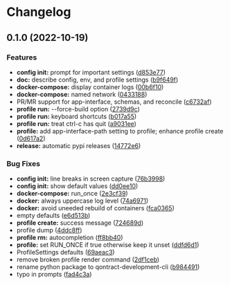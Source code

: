 # Changelog

## 0.1.0 (2022-10-19)


### Features

* **config init:** prompt for important settings ([d853e77](https://github.com/chassing/qontract-development-cli/commit/d853e77b2882c2ac6fece866d73ecf11108f44a8))
* **doc:** describe config, env, and profile settings ([b9f649f](https://github.com/chassing/qontract-development-cli/commit/b9f649f4566215668c18547e8c2d0a1895d33f65))
* **docker-compose:** display container logs ([00b6f10](https://github.com/chassing/qontract-development-cli/commit/00b6f10ddb80e567ec920cefb9d2a50b7391a421))
* **docker-compose:** named network ([0433188](https://github.com/chassing/qontract-development-cli/commit/043318867ce869a896124cb9d8001eb7faa3c494))
* PR/MR support for app-interface, schemas, and reconcile ([c6732af](https://github.com/chassing/qontract-development-cli/commit/c6732afda864b408a9552acf3e5d505371212b50))
* **profile run:** --force-build option ([2739d9c](https://github.com/chassing/qontract-development-cli/commit/2739d9c169c48e9af345cace51bd7f0329cd3cac))
* **profile run:** keyboard shortcuts ([b017a55](https://github.com/chassing/qontract-development-cli/commit/b017a552bd649eac6aa7170c7bdb1d920843400e))
* **profile run:** treat ctrl-c has quit ([a9031ee](https://github.com/chassing/qontract-development-cli/commit/a9031eec1d6af775b17af7f3e35ca738a4ddae71))
* **profile:** add app-interface-path setting to profile; enhance profile create ([0d617a2](https://github.com/chassing/qontract-development-cli/commit/0d617a2032ebe59fc067ef52bc42aa19b8e94e52))
* **release:** automatic pypi releases ([14772e6](https://github.com/chassing/qontract-development-cli/commit/14772e6f6d1b60841d52a125ab4f9f41ea5c707a))


### Bug Fixes

* **config init:** line breaks in screen capture ([76b3998](https://github.com/chassing/qontract-development-cli/commit/76b399839cde692d0703c03be16f0f69e695cbb6))
* **config init:** show default values ([dd0ee10](https://github.com/chassing/qontract-development-cli/commit/dd0ee1074a554cb7c82da49836a8010513abc5d4))
* **docker-compose:** run_once ([2e3cf39](https://github.com/chassing/qontract-development-cli/commit/2e3cf3983d51726eaa2b9e5d644b0cb4842df8c8))
* **docker:** always uppercase log level ([74a6971](https://github.com/chassing/qontract-development-cli/commit/74a6971a4567c4f613e9f70365d1abfab6dc5b34))
* **docker:** avoid uneeded rebuild of containers ([fca0365](https://github.com/chassing/qontract-development-cli/commit/fca036509b4b7b78d5b146448d8b372a102a17f5))
* empty defaults ([e6d513b](https://github.com/chassing/qontract-development-cli/commit/e6d513bad4587dda086346124c627aa54a94b6b5))
* **profile create:** success message ([724689d](https://github.com/chassing/qontract-development-cli/commit/724689d9431c4cdb5758d09475440024c55d3823))
* profile dump ([4ddc8ff](https://github.com/chassing/qontract-development-cli/commit/4ddc8ff8bcb74946c33d069952fe91ee858d2ae6))
* **profile rm:** autocompletion ([ff8bb40](https://github.com/chassing/qontract-development-cli/commit/ff8bb405d1a081cf98fcf58dc40535782d512a1f))
* **profile:** set RUN_ONCE if true otherwise keep it unset ([ddfd6d1](https://github.com/chassing/qontract-development-cli/commit/ddfd6d15a89e048ac3084ccfc71bdc19da6ce98a))
* ProfileSettings defaults ([69aeac3](https://github.com/chassing/qontract-development-cli/commit/69aeac3336ad2da74ebb5ade878d9bce41e5d05c))
* remove broken profile render command ([2df1ceb](https://github.com/chassing/qontract-development-cli/commit/2df1cebc3533b55c9f2e317e1bc39fb82fad9da5))
* rename python package to qontract-development-cli ([b984491](https://github.com/chassing/qontract-development-cli/commit/b9844916b20ed62f60527d04f007deb44c6c7e6d))
* typo in prompts ([fad4c3a](https://github.com/chassing/qontract-development-cli/commit/fad4c3a3a7e5bb66b30c92495753a8e5e938f359))

